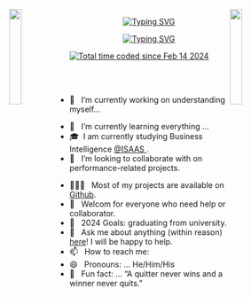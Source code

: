 <!--
![logo](logo.png)-->
<img align="left" src="https://user-images.githubusercontent.com/65187002/144930161-2f783401-8d27-4fdf-a2f7-cc0ba32f1f1f.gif" width="21%" style="display:inline;">
<img align="right" src="https://user-images.githubusercontent.com/65187002/144930161-2f783401-8d27-4fdf-a2f7-cc0ba32f1f1f.gif" width="21%" style="display:inline;">
	
<p align="center">
	<a href="https://git.io/typing-svg"><img src="https://readme-typing-svg.demolab.com?&weight=350&size=25&pause=1000&color=F762DB&repeat=false&random=false&width=435&lines=Hi+%F0%9F%91%8B%2C+I'm+Intissar+Ferjani" alt="Typing SVG" /></a>
</p>
<p align="center">
<a align="center" href="https://git.io/typing-svg"><img src="https://readme-typing-svg.demolab.com?font=Fira+Code&weight=200&size=20&pause=1000&color=F762DBFF&random=false&width=435&lines=Passionate+programmer+from+Tunisia;Business+Intelligence+student;always+learning+new+things" alt="Typing SVG" /></a>
</p>
<a href="https://wakatime.com/@018da73f-1a48-4fe4-b8ad-2d39f3d852a5"><img src="https://wakatime.com/badge/user/018da73f-1a48-4fe4-b8ad-2d39f3d852a5.svg" alt="Total time coded since Feb 14 2024" /></a>
<p align="center">
<a href="https://komarev.com/ghpvc/?username=intissar-ferjani">
  
</a>

</p>

<br><br>
- 🔭 &nbsp; I’m currently working on understanding myself...
<!-- - 🎙️ &nbsp; Host the [PRODCAST-NAME]() podcast. -->
- 🌱 &nbsp; I’m currently learning everything ...
- 🎓 &nbsp;I am currently studying Business Intelligence [@ISAAS ](//https://isaas.rnu.tn//).
- 👯 &nbsp; I’m looking to collaborate with on performance-related projects.
<!-- - 🤔 &nbsp; I’m looking for help with ... -->
- 👨🏻‍💻 &nbsp; Most of my projects are available on [Github](https://github.com/intissar-ferjani).
- 🤝 &nbsp; Welcom for everyone who need help or collaborator.
- 🥅 &nbsp; 2024 Goals: graduating from university.
- 💬 &nbsp; Ask me about anything (within reason) [here](https://github.com/intissar-ferjani/ama)! I will be happy to help.
- 📫 &nbsp; How to reach me: &nbsp;
- 😄 &nbsp; Pronouns: ... He/Him/His
- 👾 &nbsp; Fun fact: ... “A quitter never wins and a winner never quits.”
<br>
